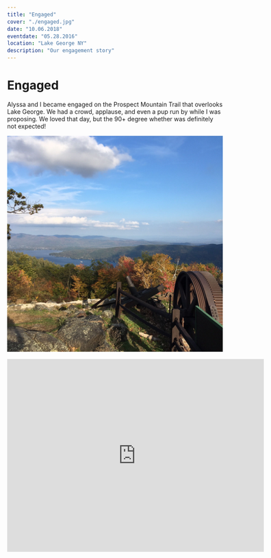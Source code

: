 ```yaml
---
title: "Engaged"
cover: "./engaged.jpg"
date: "10.06.2018"
eventdate: "05.28.2016"
location: "Lake George NY"
description: "Our engagement story"
---
```

# Engaged

Alyssa and I became engaged on the Prospect Mountain Trail that overlooks Lake George. We had a crowd, applause, and even a pup run by while I was proposing. We loved that day, but the 90+ degree whether was definitely not expected!

![Overlook Lake George](./view.jpg)

<iframe src="https://www.google.com/maps/embed?pb=!1m18!1m12!1m3!1d36121.93182572679!2d-73.75619212795213!3d43.42949063104873!2m3!1f0!2f0!3f0!3m2!1i1024!2i768!4f13.1!3m3!1m2!1s0x89dfc4340a3e1089%3A0xff6a1b212324c22c!2sProspect+Mountain+Hwy%2C+Lake+George%2C+NY!5e0!3m2!1sen!2sus!4v1510443642568" width="600" height="450" frameborder="0" style="border:0" allowfullscreen></iframe>
